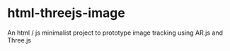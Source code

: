 # html-threejs-image

An html / js minimalist project to prototype image tracking using AR.js and Three.js
